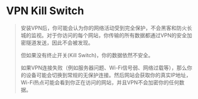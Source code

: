 # VPN Kill Switch

> 安装VPN后，你可能会认为你的网络活动受到完全保护，不会黑客和防火长城的监视。对于你访问的每个网站，你传输的所有数据都通过VPN的安全加密隧道发送，因此不会被发现。
>
> 但如果没有终止开关(Kill Switch)，你的数据依然不安全。
>
> 如果VPN连接失败（例如服务器问题、Wi-Fi信号弱、网络过载等），那么你的设备可能会切换到常规的无保护连接。然后网站会获取你的真实IP地址，Wi-Fi热点可能会看到你正在访问的网站，并且VPN不会加密你的任何数据。

